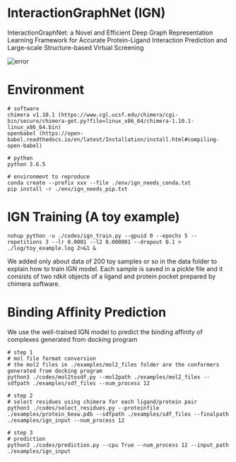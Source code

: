 # InteractionGraphNet (IGN)
  InteractionGraphNet: a Novel and Efficient Deep Graph Representation Learning Framework for Accurate Protein-Ligand Interaction Prediction and Large-scale Structure-based Virtual Screening

![error](https://github.com/zjujdj/InteractionGraphNet/blob/master/workflow_new.jpg)


# Environment
```
# software
chimera v1.10.1 (https://www.cgl.ucsf.edu/chimera/cgi-bin/secure/chimera-get.py?file=linux_x86_64/chimera-1.10.1-linux_x86_64.bin)
openbabel (https://open-babel.readthedocs.io/en/latest/Installation/install.html#compiling-open-babel)

# python
python 3.6.5

# environment to reproduce
conda create --prefix xxx --file ./env/ign_needs_conda.txt
pip install -r ./env/ign_needs_pip.txt
```


# IGN Training (A toy example)
```
nohup python -u ./codes/ign_train.py --gpuid 0 --epochs 5 --repetitions 3 --lr 0.0001 --l2 0.000001 --dropout 0.1 > ./log/toy_example.log 2>&1 &
```
We added only about data of 200 toy samples or so in the data folder to explain how to train IGN model. Each sample is saved in a pickle file and it consists of two rdkit objects of a ligand and protein pocket prepared by chimera software. 


# Binding Affinity Prediction 
We use the well-trained IGN model to predict the binding affinity of complexes generated from docking program

```
# step 1
# mol file format conversion
# the mol2 files in ./examples/mol2_files folder are the conformers generated from docking program
python3 ./codes/mol2tosdf.py --mol2path ./examples/mol2_files --sdfpath ./examples/sdf_files --num_process 12

# step 2
# select residues using chimera for each ligand/protein pair
python3 ./codes/select_residues.py --proteinfile ./examples/protein_6exw.pdb --sdfpath ./examples/sdf_files --finalpath ./examples/ign_input --num_process 12

# step 3
# prediction
python3 ./codes/prediction.py --cpu True --num_process 12 --input_path  ./examples/ign_input
```
